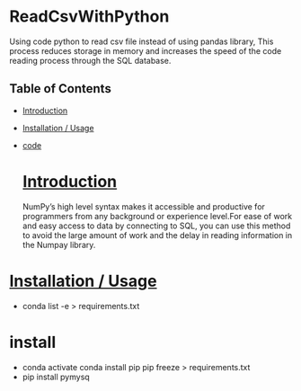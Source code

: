 # ReadCsvWithPython
Using code python to read csv file instead of using pandas library,
This process reduces storage in memory and 
increases the speed of the code reading process
through the SQL database.


## Table of Contents
* [Introduction](#Introduction)
* [Installation / Usage](#Installation--Usage)
* [code](#code)


  # [Introduction](#Introduction)
  NumPy’s high level syntax makes it accessible and productive for
  programmers from any background or experience level.For ease of work and
  easy access to data by connecting to SQL, you can use this method to avoid the large amount of work and
  the delay in reading information in the Numpay library.


# [Installation / Usage](#Installation--Usage)

* conda list -e > requirements.txt
# install 
* conda activate <env>
  conda install pip
  pip freeze > requirements.txt
* pip install pymysq


